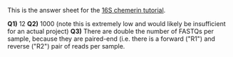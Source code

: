 This is the answer sheet for the [16S chemerin tutorial](https://github.com/mlangill/microbiome_helper/wiki/16S-tutorial-UNDER-CONSTRUCTION).

**Q1)** 12
**Q2)** 1000 (note this is extremely low and would likely be insufficient for an actual project)
**Q3)** There are double the number of FASTQs per sample, because they are paired-end (i.e. there is a forward ("R1") and reverse ("R2") pair of reads per sample.